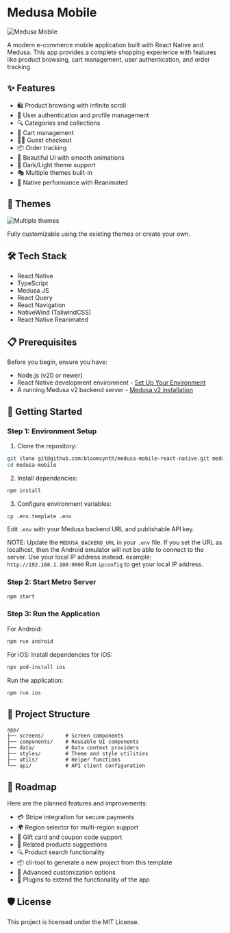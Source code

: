 # Medusa Mobile

![Medusa Mobile](https://i.imgur.com/LKvNyGX.png)

A modern e-commerce mobile application built with React Native and Medusa. This app provides a complete shopping experience with features like product browsing, cart management, user authentication, and order tracking.

## ✨ Features

- 🛍️ Product browsing with infinite scroll
- 👤 User authentication and profile management
- 🔍 Categories and collections
- 🛒 Cart management
- 🏃‍♂️ Guest checkout
- 📦 Order tracking
- 🎨 Beautiful UI with smooth animations
- 🌙 Dark/Light theme support
- 🎭 Multiple themes built-in
- 📱 Native performance with Reanimated

## 🎨 Themes
![Multiple themes](https://i.imgur.com/CfogW5z.png)

Fully customizable using the existing themes or create your own.

## 🛠️ Tech Stack

- React Native
- TypeScript
- Medusa JS
- React Query
- React Navigation
- NativeWind (TailwindCSS)
- React Native Reanimated

## 📋 Prerequisites

Before you begin, ensure you have:
- Node.js (v20 or newer)
- React Native development environment - [Set Up Your Environment](https://reactnative.dev/docs/set-up-your-environment)
- A running Medusa v2 backend server - [Medusa v2 installation](https://docs.medusajs.com/learn/installation)

## 🚀 Getting Started

### Step 1: Environment Setup

1. Clone the repository:
```bash
git clone git@github.com:bloomsynth/medusa-mobile-react-native.git medusa-mobile
cd medusa-mobile
```

2. Install dependencies:
```bash
npm install
```

3. Configure environment variables:
```bash
cp .env.template .env
```
Edit `.env` with your Medusa backend URL and publishable API key.

NOTE: Update the `MEDUSA_BACKEND_URL` in your `.env` file. If you set the URL as localhost, then the Android emulator will not be able to connect to the server. Use your local IP address instead. example: `http://192.168.1.100:9000` Run `ipconfig` to get your local IP address.

### Step 2: Start Metro Server

```bash
npm start
```

### Step 3: Run the Application

For Android:
```bash
npm run android
```

For iOS:
Install dependencies for iOS:
```bash
npx pod-install ios
```

Run the application:
```bash
npm run ios
```

## 📁 Project Structure

```
app/
├── screens/       # Screen components
├── components/    # Reusable UI components
├── data/          # Data context providers
├── styles/        # Theme and style utilities
├── utils/         # Helper functions
└── api/           # API client configuration
```

## 📍 Roadmap

Here are the planned features and improvements:

- 💳 Stripe integration for secure payments
- 🌍 Region selector for multi-region support
- 🎁 Gift card and coupon code support
- 🔄 Related products suggestions
- 🔍 Product search functionality
- 📦 cli-tool to generate a new project from this template
- 🎨 Advanced customization options
- 🔌 Plugins to extend the functionality of the app

## 🛡️ License

This project is licensed under the MIT License.

